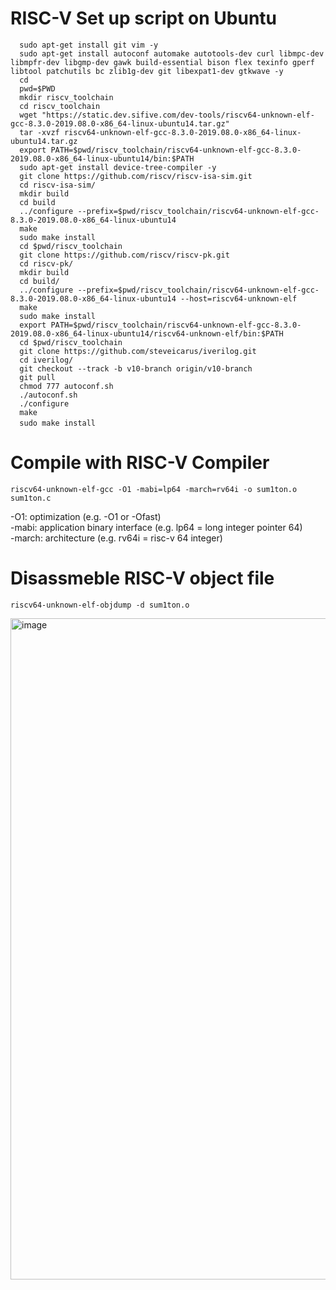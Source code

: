# RISC-V Set up script on Ubuntu

```
  sudo apt-get install git vim -y  
  sudo apt-get install autoconf automake autotools-dev curl libmpc-dev libmpfr-dev libgmp-dev gawk build-essential bison flex texinfo gperf libtool patchutils bc zlib1g-dev git libexpat1-dev gtkwave -y  
  cd  
  pwd=$PWD  
  mkdir riscv_toolchain  
  cd riscv_toolchain  
  wget "https://static.dev.sifive.com/dev-tools/riscv64-unknown-elf-gcc-8.3.0-2019.08.0-x86_64-linux-ubuntu14.tar.gz"  
  tar -xvzf riscv64-unknown-elf-gcc-8.3.0-2019.08.0-x86_64-linux-ubuntu14.tar.gz   
  export PATH=$pwd/riscv_toolchain/riscv64-unknown-elf-gcc-8.3.0-2019.08.0-x86_64-linux-ubuntu14/bin:$PATH  
  sudo apt-get install device-tree-compiler -y  
  git clone https://github.com/riscv/riscv-isa-sim.git  
  cd riscv-isa-sim/  
  mkdir build  
  cd build  
  ../configure --prefix=$pwd/riscv_toolchain/riscv64-unknown-elf-gcc-8.3.0-2019.08.0-x86_64-linux-ubuntu14  
  make  
  sudo make install  
  cd $pwd/riscv_toolchain  
  git clone https://github.com/riscv/riscv-pk.git  
  cd riscv-pk/  
  mkdir build  
  cd build/  
  ../configure --prefix=$pwd/riscv_toolchain/riscv64-unknown-elf-gcc-8.3.0-2019.08.0-x86_64-linux-ubuntu14 --host=riscv64-unknown-elf  
  make  
  sudo make install  
  export PATH=$pwd/riscv_toolchain/riscv64-unknown-elf-gcc-8.3.0-2019.08.0-x86_64-linux-ubuntu14/riscv64-unknown-elf/bin:$PATH  
  cd $pwd/riscv_toolchain  
  git clone https://github.com/steveicarus/iverilog.git  
  cd iverilog/  
  git checkout --track -b v10-branch origin/v10-branch  
  git pull   
  chmod 777 autoconf.sh   
  ./autoconf.sh   
  ./configure   
  make  
  sudo make install 　
```
  # Compile with RISC-V Compiler
```
riscv64-unknown-elf-gcc -O1 -mabi=lp64 -march=rv64i -o sum1ton.o sum1ton.c
```
-O1: optimization (e.g. -O1 or -Ofast)   
-mabi: application binary interface (e.g. lp64 = long integer pointer 64)    
-march: architecture (e.g. rv64i = risc-v 64 integer) 

# Disassmeble RISC-V object file
```
riscv64-unknown-elf-objdump -d sum1ton.o
```
<img width="1058" alt="image" src="https://github.com/RISCV-MYTH-WORKSHOP/riscv-myth-workshop-sep23-kohshi54/assets/80312261/7a86e997-c057-4e83-b6d4-eb8b4ef1ce76">


